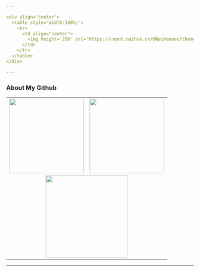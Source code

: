 ```yaml
---

<div align="center">
  <table style="width:100%;">
    <tr>
      <td align="center">
        <img height='200' src="https://count.naihee.cn/@NaiHeeeee?theme=rule34" />
      </td>
    </tr>
  </table>
</div>

---
```


### About My Github
<div align="center">
  <table style="width:100%;">
    <tr>
      <!-- 第一个图片 -->
      <td align="center">
        <img height='200' src="https://github-readme-stats.naihee.cn/api?username=naiheeeee&show_icons=true&theme=tokyonight" />
      </td>
      <!-- 第二个图片 -->
      <td align="center">
        <img height='200' src="https://github-readme-stats.naihee.cn/api/top-langs/?username=NaiHeeeee&layout=compact&theme=tokyonight" />
      </td>
    </tr>
    <!-- 第三个图片 -->
    <tr>
      <td colspan="2" align="center">
        <img height="220" src="https://github-readme-activity-graph.naihee.cn/graph?username=NaiHeeeee&theme=tokyo-night&hide_border=true&area=true" />
      </td>
    </tr>
  </table>
</div>

---
